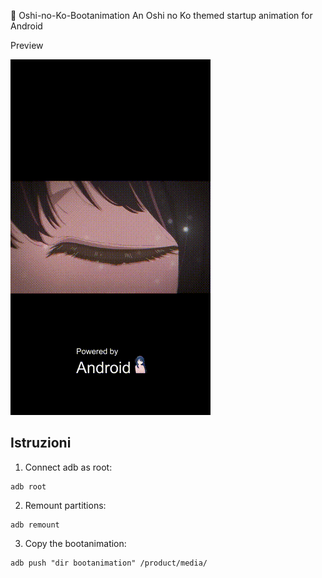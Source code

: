 💫 Oshi-no-Ko-Bootanimation
An Oshi no Ko themed startup animation for Android

Preview


![Alt Text](./preview.gif)



## Istruzioni

1. Connect adb as root:

```shell
adb root
```

2. Remount partitions:

```shell
adb remount
```

3. Copy the bootanimation:

```shell
adb push "dir bootanimation" /product/media/
```
